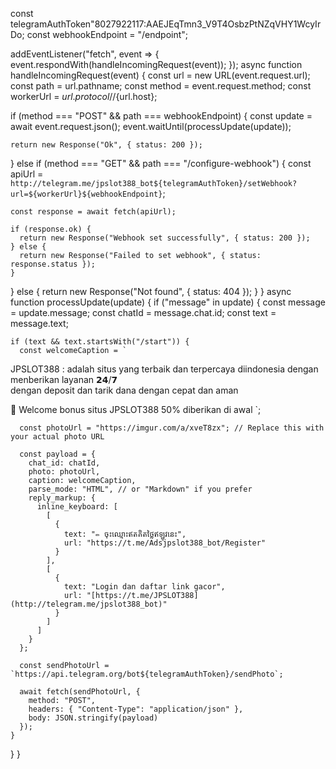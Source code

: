 const telegramAuthToken"8027922117:AAEJEqTmn3_V9T4OsbzPtNZqVHY1WcyIrDo;
const webhookEndpoint = "/endpoint";

addEventListener("fetch", event => {
  event.respondWith(handleIncomingRequest(event));
});
async function handleIncomingRequest(event) {
  const url = new URL(event.request.url);
  const path = url.pathname;
  const method = event.request.method;
  const workerUrl = ${url.protocol}//${url.host};
  
  if (method === "POST" && path === webhookEndpoint) {
    const update = await event.request.json();
    event.waitUntil(processUpdate(update));
   
    return new Response("Ok", { status: 200 });
  } else if (method === "GET" && path === "/configure-webhook") {
    const apiUrl = `http://telegram.me/jpslot388_bot${telegramAuthToken}/setWebhook?url=${workerUrl}${webhookEndpoint}`;
    
    const response = await fetch(apiUrl);
    
    if (response.ok) {  
      return new Response("Webhook set successfully", { status: 200 });
    } else { 
      return new Response("Failed to set webhook", { status: response.status });
    }
  } else {
    return new Response("Not found", { status: 404 });
  }
}
async function processUpdate(update) {
  if ("message" in update) {
    const message = update.message;
    const chatId = message.chat.id;
    const text = message.text;

    if (text && text.startsWith("/start")) {
      const welcomeCaption = `
JPSLOT388 : adalah situs yang terbaik dan terpercaya diindonesia dengan menberikan layanan 𝟮𝟰/𝟳  
dengan deposit dan tarik dana dengan cepat dan aman

🎁 Welcome bonus situs JPSLOT388 50% diberikan di awal
      `;

      const photoUrl = "https://imgur.com/a/xveT8zx"; // Replace this with your actual photo URL

      const payload = {
        chat_id: chatId,
        photo: photoUrl,
        caption: welcomeCaption,
        parse_mode: "HTML", // or "Markdown" if you prefer
        reply_markup: {
          inline_keyboard: [
            [
              {
                text: "✏️ ចុះឈ្មោះឥតគិតថ្លៃឥឡូវនេះ",
                url: "https://t.me/Adsjpslot388_bot/Register"
              }
            ],
            [
              {
                text: "Login dan daftar link gacor",
                url: "[https://t.me/JPSLOT388](http://telegram.me/jpslot388_bot)"
              }
            ]
          ]
        }
      };

      const sendPhotoUrl = `https://api.telegram.org/bot${telegramAuthToken}/sendPhoto`;

      await fetch(sendPhotoUrl, {
        method: "POST",
        headers: { "Content-Type": "application/json" },
        body: JSON.stringify(payload)
      });
    }
  }
}
